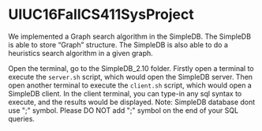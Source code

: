 # UIUC16FallCS411SysProject

We implemented a Graph search algorithm in the SimpleDB. The SimpleDB is able to store “Graph” structure. The SimpleDB is also able to do a heuristics search algorithm in a given graph. 

Open the terminal, go to the SimpleDB_2.10 folder.
Firstly open a terminal to execute the `server.sh` script, which would open the SimpleDB server.
Then open another terminal to execute the `client.sh` script, which would open a SimpleDB client.
In the client terminal, you can type-in any sql syntax to execute, and the results would be displayed.
Note: SimpleDB database dont use ";" symbol. Please DO NOT add ";" symbol on the end of your SQL queries.
